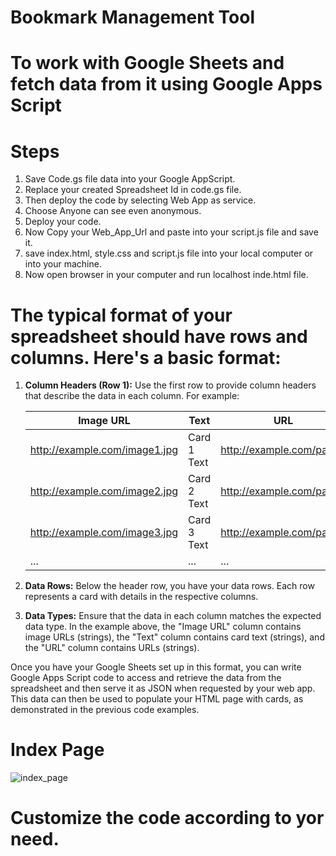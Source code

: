 # Bookmark Management Tool
# To work with Google Sheets and fetch data from it using Google Apps Script

# Steps
1) Save Code.gs file data into your Google AppScript.
2) Replace your created Spreadsheet Id in code.gs file.
3) Then deploy the code by selecting Web App as service.
4) Choose Anyone can see even anonymous.
5) Deploy your code.
6) Now Copy your Web_App_Url and paste into your script.js file and save it.
7) save index.html, style.css and script.js file into your local computer or into your machine.
8) Now open browser in your computer and run localhost inde.html file.


# The typical format of your spreadsheet should have rows and columns. Here's a basic format:

1. **Column Headers (Row 1):** Use the first row to provide column headers that describe the data in each column. For example:

   | Image URL       | Text       | URL                |
   |-----------------|------------|--------------------|
   | http://example.com/image1.jpg | Card 1 Text | http://example.com/page1 |
   | http://example.com/image2.jpg | Card 2 Text | http://example.com/page2 |
   | http://example.com/image3.jpg | Card 3 Text | http://example.com/page3 |
   | ...             | ...        | ...                |

2. **Data Rows:** Below the header row, you have your data rows. Each row represents a card with details in the respective columns.

3. **Data Types:** Ensure that the data in each column matches the expected data type. In the example above, the "Image URL" column contains image URLs (strings), the "Text" column contains card text (strings), and the "URL" column contains URLs (strings).

Once you have your Google Sheets set up in this format, you can write Google Apps Script code to access and retrieve the data from the spreadsheet and then serve it as JSON when requested by your web app. This data can then be used to populate your HTML page with cards, as demonstrated in the previous code examples.


# Index Page
<img src="https://github.com/PiyushAgarwal14/Display/assets/87847452/403e022a-942e-4283-8979-63eec640f730" alt="index_page">

# Customize the code according to yor need.
